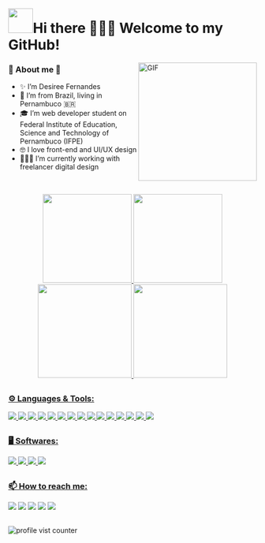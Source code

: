 <!--
**desireefernandes/desireefernandes** is a ✨ _special_ ✨ repository because its `README.md` (this file) appears on your GitHub profile.

Here are some ideas to get you started:

### About me
- 🔭 I’m currently working on ...
- 🌱 I’m currently learning ...
- 👯 I’m looking to collaborate on ...
- 🤔 I’m looking for help with ...
- 💬 Ask me about ...
- 📫 How to reach me: ...
- 😄 Pronouns: ...
- ⚡ Fun fact: ...
I am a front-end student. 
I love watching anime, doing sports and learning about technology.
-->

# <img src="https://media1.giphy.com/media/zJ3V6Ot51H8Y0/giphy.gif?cid=790b7611455c0b8c4d3c8cedecd153d1bb6a82f72ee1998a&rid=giphy.gif&ct=s" width="50px">Hi there 👩🏾‍💻 Welcome to my GitHub!

<!--
<div align="center">
    <img src="https://media0.giphy.com/media/Qo2dupDib32rkTY4hX/giphy.gif?cid=790b7611083e0964813fab0b57b6f4a16fbc55131d2c545b&rid=giphy.gif&ct=s" height="120em">
</div>
-->

<img width="240em" hight="240em" alt="GIF" align="right" src="https://media2.giphy.com/media/juua9i2c2fA0AIp2iq/giphy.gif?cid=790b7611b4e4bf02c9b0877b66dad62090cb95617dbba4d7&rid=giphy.gif&ct=s">

### 🦋 About me 🦋
- ✨ I’m Desiree Fernandes
- 📍 I’m from Brazil, living in Pernambuco 🇧🇷
- 🎓 I’m web developer student on Federal Institute of Education, Science and Technology of Pernambuco (IFPE)
- 🤓 I love front-end and UI/UX design
- 👩🏾‍💻 I’m currently working with freelancer digital design

##

<div align="center">
    <br>
    <a href="https://github.com/desireefernandes">
    <img height="180em" src="https://github-readme-stats.vercel.app/api?username=desireefernandes&show_icons=true&theme=cobalt&include_all_commits=true&count_private=true" />
    <img height="180em" src="https://github-readme-stats.vercel.app/api/top-langs/?username=desireefernandes&layout=compact&langs_count=7&theme=cobalt" />
    <!-- <img height="180em" src="https://activity-graph.herokuapp.com/graph?username=desireefernandes&theme=dark" /> -->
    <img height="190em" src="https://github-readme-streak-stats.herokuapp.com/?user=desireefernandes&theme=dracula" />
    <img height="190em" src="https://media0.giphy.com/media/MT5UUV1d4CXE2A37Dg/giphy.gif?cid=ecf05e47d0ef994b13852a4209d82e5f91571e2a49663b29&rid=giphy.gif&ct=g" />
</div>

##
  
### ⚙️ Languages & Tools:

 <div>
    <img src="https://img.shields.io/badge/HTML5-E34F26?style=for-the-badge&logo=html5&logoColor=white" target="_blank"/>
    <img src="https://img.shields.io/badge/CSS3-1572B6?style=for-the-badge&logo=css3&logoColor=white" target="_blank"/>
    <img src="https://img.shields.io/badge/JavaScript-323330?style=for-the-badge&logo=javascript&logoColor=F7DF1E" target="_blank"/>
    <img src="https://img.shields.io/badge/Java-ED8B00?style=for-the-badge&logo=java&logoColor=white" target="_blank"/>
    <img src="https://img.shields.io/badge/PHP-777BB4?style=for-the-badge&logo=php&logoColor=white" target="_blank"/>
    <img src="https://img.shields.io/badge/Node.js-339933?style=for-the-badge&logo=nodedotjs&logoColor=white" target="_blank"/>
    <img src="https://img.shields.io/badge/Laravel-FF2D20?style=for-the-badge&logo=laravel&logoColor=white" target="_blank"/>
    <img src="https://img.shields.io/badge/Tailwind_CSS-38B2AC?style=for-the-badge&logo=tailwind-css&logoColor=white" target="_blank"/> 
    <img src="https://img.shields.io/badge/Android-3DDC84?style=for-the-badge&logo=android&logoColor=white" target="_blank"/>
    <img src="https://img.shields.io/badge/Linux-FCC624?style=for-the-badge&logo=linux&logoColor=black" target="_blank"/>
    <img src="https://img.shields.io/badge/Ubuntu-E95420?style=for-the-badge&logo=ubuntu&logoColor=white" target="_blank"/>
    <img src="https://img.shields.io/badge/GitHub-100000?style=for-the-badge&logo=github&logoColor=white" target="_blank"/>
    <img src="https://img.shields.io/badge/MySQL-005C84?style=for-the-badge&logo=mysql&logoColor=white" target="_blank"/>
    <img src="https://img.shields.io/badge/Figma-F24E1E?style=for-the-badge&logo=figma&logoColor=white" target="_blank"/>
    <img src="https://img.shields.io/badge/OpenGL-FFFFFF?style=for-the-badge&logo=opengl" target="_blank"/> 
</div>
  
  
##
  
### 🖥️ Softwares:

 <div>
    <img src="https://img.shields.io/badge/Adobe%20Photoshop-31A8FF?style=for-the-badge&logo=Adobe%20Photoshop&logoColor=black" target="_blank"/>
    <img src="https://img.shields.io/badge/Adobe%20Illustrator-FF9A00?style=for-the-badge&logo=adobe%20illustrator&logoColor=white" target="_blank"/>
    <img src="https://img.shields.io/badge/Krita-203759?style=for-the-badge&logo=krita&logoColor=EEF37B" target="_blank"/>
    <img src="https://img.shields.io/badge/Inkscape-000000?style=for-the-badge&logo=Inkscape&logoColor=white" target="_blank"/>
</div>
 
##
  
### 📫 How to reach me:

 <div>
    <a href = "mailto:desireefernandes00@gmail.com"><img src="https://img.shields.io/badge/-Gmail-%23333?style=for-the-badge&logo=gmail&logoColor=white" target="_blank"></a>
    <a href="https://www.linkedin.com/in/desireef00/"><img src="https://img.shields.io/badge/-LinkedIn-%230077B5?style=for-the-badge&logo=linkedin&logoColor=white" target="_blank"></a>
    <a href="https://www.behance.net/desireefernandes/" target="_blank"><img src="https://img.shields.io/badge/Behance-0054F7?style=for-the-badge&logo=behance&logoColor=white"></a> 
    <a href="https://instagram.com/desireefernandes_" ><img src="https://img.shields.io/badge/-Instagram-%23E4405F?style=for-the-badge&logo=instagram&logoColor=white" target="_blank"></a>
    <a href="https://twitter.com/d3s1r33_/"><img src="https://img.shields.io/badge/-Twitter-%230077B5?style=for-the-badge&logo=twitter&logoColor=white" target="_blank"></a> 
</div>  

##    

<p align="left"><img src="https://komarev.com/ghpvc/?username=desireefernandes&color=blueviolet&style=flat-square&label=profile+views" alt="profile vist counter" /></p>

